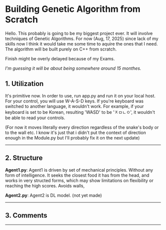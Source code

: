 # Building Genetic Algorithm from Scratch

Hello. This probably is going to be my biggest project ever.
It will involve techniques of Genetic Algorithms.
For now (Aug, 17, 2025) since lack of my skills now
I think it would take me some time to aquire the ones that I need.
The algorithm will be built purely on C++ from scratch.

Finish might be overly delayed because of my Exams.

*I'm guessing it will be about being somewhere around 15 monthes.*


## 1. Utilization
It's primitive now.
In order to use, run app.py and run it on your local host.
For your control, you will use W-A-S-D keys.
If you're keyboard was switched to another language, it wouldn't work.
For example, if your keyboard is set to be Korean, resulting 'WASD' to be 'ㅈㅁㄴㅇ',
it wouldn't be able to read your controls.

(For now it moves literally every direction regardless of the snake's body
or to the wall etc. I know it's just that i didn't put the context of
direction enough in the Module.py but I'll probably fix it on the next update)

---
## 2. Structure
**Agent1.py**: Agent1 is driven by set of mechanical principles. Without any form of intelligence.
It seeks the closest food it has from the head, and works in very structed forms, which may show limitations
on flexibility or reaching the high scores. Avoids walls, 

**Agent2.py**: Agent2 is DL model. (not yet made)

---

## 3. Comments
---
